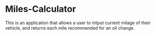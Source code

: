 # Miles-Calculator
This is an application that allows a user to intput current milage of their vehicle, and returns each mile recommended for an oil change. 
